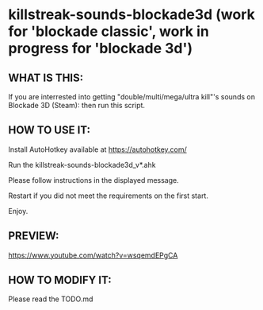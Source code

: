 # killstreak-sounds-blockade3d (work for 'blockade classic', work in progress for 'blockade 3d')

## WHAT IS THIS:

If you are interrested into getting "double/multi/mega/ultra kill"'s 
sounds on Blockade 3D (Steam): then run this script.

## HOW TO USE IT:

Install AutoHotkey available at https://autohotkey.com/

Run the killstreak-sounds-blockade3d_v*.ahk

Please follow instructions in the displayed message.

Restart if you did not meet the requirements on the first start.


Enjoy.


## PREVIEW:

https://www.youtube.com/watch?v=wsqemdEPgCA


## HOW TO MODIFY IT:

Please read the TODO.md